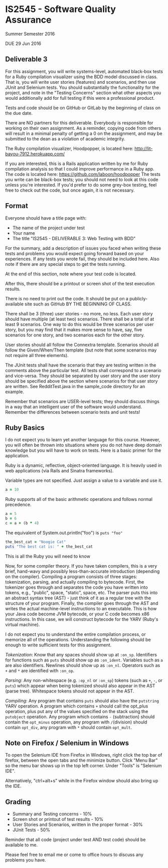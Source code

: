 # IS2545 - Software Quality Assurance
Summer Semester 2016

DUE 29 Jun 2016

## Deliverable 3

For this assignment, you will write systems-level, automated black-box tests for a Ruby compilation visualizer using the BDD model discussed in class.  That is, you will write user stories (features) and scenarios, and then use JUnit and Selenium tests.  You should substantially the functionality for the project, and note in the "Testing Concerns" section what other aspects you would additionally add for full testing if this were a professional product.

Tests and code should be on GitHub or GitLab by the beginning of class on the due date.

There are NO partners for this deliverable.  Everybody is responsible for working on their own assignment.  As a reminder, copying code from others will result in a minimal penalty of getting a 0 on the assignment, and may be submitted to the dean as a violation of academic integrity.

The Ruby compilation visualizer, Hoodpopper, is located here: http://lit-bayou-7912.herokuapp.com/

If you are interested, this is a Rails application written by me for Ruby compilation analysis so that I could improve performance in a Ruby app.  The code is located here: https://github.com/laboon/hoodpopper The tests you write can be black-box tests; you should not need to look at this code unless you're interested.  If you'd prefer to do some grey-box testing, feel free to check out the code, but once again, it is not necessary.

## Format
Everyone should have a title page with:
* The name of the project under test
* Your name
* The title "IS2545 - DELIVERABLE 3: Web Testing with BDD"

For the summary, add a description of issues you faced when writing these tests and problems you would expect going forward based on your experiences.  If any tests you wrote fail, they should be included here.  Also note if there are any special steps to get the tests running.

At the end of this section, note where your test code is located.  

After this, there should be a printout or screen shot of the test execution results.

There is no need to print out the code.  It should be put on a publicly-available site such as GitHub BY THE BEGINNING OF CLASS.

There shall be 3 (three) user stories - no more, no less.  Each user story should have multiple (at least two) scenarios.  There shall be a total of at least 9 scenarios.  One way to do this would be three scenarios per user story, but you may find that it makes more sense to have, say, five scenarios for one story, and two scenarios each for the other story.

User stories should all follow the Connextra template.  Scenarios should all follow the Given/When/Then template (but note that some scenarios may not require all three elements).

The JUnit tests shall have the scenario that they are testing written in the comments above the particular test.  All tests shall correspond to a scenario and vice-versa.  They should be separated by user story and the user story should be specified above the section where scenarios for that user story are written.  See RedditTest.java in the sample_code directory for an example.

Remember that scenarios are USER-level tests; they should discuss things in a way that an intelligent user of the software would understand.  Remember the differences between scenario tests and unit tests!

## Ruby Basics

I do not expect you to learn yet another language for this course.  However, you will often be thrown into situations where you do not have deep domain knowledge but you will have to work on tests.  Here is a basic primer for the application.

Ruby is a dynamic, reflective, object-oriented language.  It is heavily used in web applications (via Rails and Sinatra frameworks).

Variable types are not specified.  Just assign a value to a variable and use it.

```ruby
a = 10
```

Ruby supports all of the basic arithmetic operations and follows normal precedence.

```ruby
a = 5
b = 6
c = a + (b * 4)
```

The equivalent of System.out.println("foo") is `puts "foo"`

```ruby
the_best_cat = "Noogie Cat"
puts "The best cat is: " + the_best_cat
```

This is all the Ruby you will need to know

Now, for some compiler theory.  If you have taken compilers, this is a very brief, hand-wavy and possibly less-than-accurate introduction (depending on the compiler).  Compiling a program consists of three stages: tokenization, parsing, and actually compiling to bytecode.  First, the tokenizer goes through and separates the code you have written into tokens, e.g., "public", space, "static", space, etc.  The parser puts this into an abstract syntax tree (AST) - just think of it as a regular tree with the structure of your program.  Finally, the compiler goes through the AST and writes the actual machine-level instructions to an executable.  This is how your Java code become JVM bytecode, or your C code becomes x86 instructions.  In this case, we will construct bytecode for the YARV (Ruby's virtual machine).

I do not expect you to understand the entire compilation process, or memorize all of the operations.  Understanding the following should be enough to write sufficient tests for this assignment.

_Tokenization_: Know that any spaces should show up at `:on_sp`.  Identifiers for functions such as `puts` should show up as `:on_ident`.  Variables such as `a` are also identifiers.  Newlines should show up as `:on_nl`.  Operators such as `+` and `*` are identified with `:on_op`.

_Parsing_: Any non-whitespace (e.g. `:op_nl` or `:on_sp`) tokens (such as `+`, `-`, or `puts`) which appear when being tokenized should also appear in the AST (parse tree).  Whitespace tokens should not appear in the AST.

_Compiling_: Any program that contains `puts` should also have the `putstring` YARV operation.  A program which contains `+` should call the opt_plus operation, plus put any of the values specified on the stack using the `putobject` operation.  Any program which contains `-` (subtraction) should contain the `opt_minus` operation, any program with `/`(division) should contain `opt_div`, any program with `*` should contain `opt_mult`.

## Note on Firefox / Selenium in Windows

To open the Selenium IDE from Firefox in Windows, right click the top bar of firefox, between the open tabs and the minimize button. Click "Menu Bar" so the menu bar shows up in the top left corner. Under "Tools" is "Selenium IDE".

Alternatively, "ctrl+alt+s" while in the Firefox window should also bring up the IDE.

## Grading
* Summary and Testing concerns - 10% 
* Screen shot or printout of test results - 10%
* User Stories and Scenarios, written in the proper format - 30%
* JUnit Tests - 50%

Reminder that all code (project under test AND test code) should be available to me.

Please feel free to email me or come to office hours to discuss any problems you have. 
 
